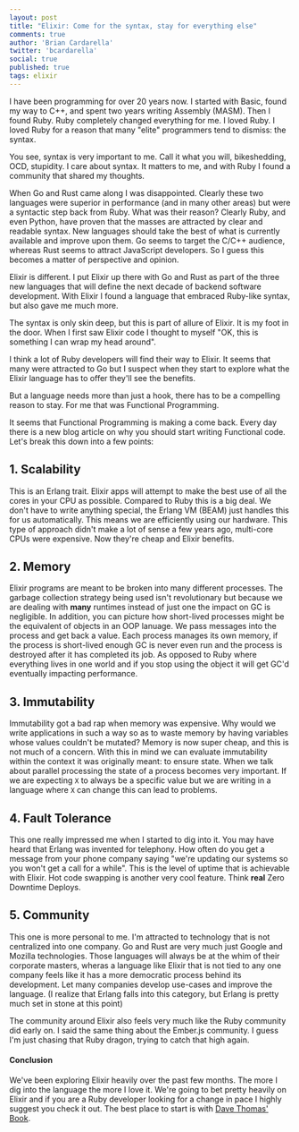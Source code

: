 ```yaml
---
layout: post
title: "Elixir: Come for the syntax, stay for everything else"
comments: true
author: 'Brian Cardarella'
twitter: 'bcardarella'
social: true
published: true
tags: elixir
---
```


I have been programming for over 20 years now. I started with Basic,
found my way to C++, and spent two years writing Assembly (MASM). Then I
found Ruby. Ruby completely changed everything for me. I loved Ruby. I
loved Ruby for a reason that many "elite" programmers tend to dismiss:
the syntax.

You see, syntax is very important to me. Call it what you will,
bikeshedding, OCD, stupidity. I care about syntax. It matters to me, and
with Ruby I found a community that shared my thoughts.

When Go and Rust came along I was disappointed. Clearly these two
languages were superior in performance (and in many other areas) but were a syntactic step back
from Ruby. What was their reason? Clearly Ruby, and even Python, have
proven that the masses are attracted by clear and readable syntax. New
languages should take the best of what is currently available and
improve upon them. Go seems to target the C/C++ audience, whereas Rust
seems to attract JavaScript developers. So I guess this becomes a matter
of perspective and opinion.

Elixir is different. I put Elixir up there with Go and Rust as part of
the three new languages that will define the next decade of backend
software development. With Elixir I found a language that embraced
Ruby-like syntax, but also gave me much more.

The syntax is only skin deep, but this is part of allure of Elixir. It
is my foot in the door. When I first saw Elixir code I thought to myself
"OK, this is something I can wrap my head around".

I think a lot of Ruby developers will find their way to Elixir. It seems
that many were attracted to Go but I suspect when they start to explore
what the Elixir language has to offer they'll see the benefits.

But a language needs more than just a hook, there has to be a compelling
reason to stay. For me that was Functional Programming.

It seems that Functional Programming is making a come back. Every day
there is a new blog article on why you should start writing Functional
code. Let's break this down into a few points:

## 1. Scalability

This is an Erlang trait. Elixir apps will attempt to make the best use
of all the cores in your CPU as possible. Compared to Ruby this is a big
deal. We don't have to write anything special, the Erlang VM (BEAM) just
handles this for us automatically. This means we are efficiently using
our hardware. This type of approach didn't make a lot of sense a few
years ago, multi-core CPUs were expensive. Now they're cheap and Elixir
benefits.

## 2. Memory

Elixir programs are meant to be broken into many different processes.
The garbage collection strategy being used isn't revolutionary but
because we are dealing with **many** runtimes instead of just one the
impact on GC is negligible. In addition, you can picture how short-lived
processes might be the equivalent of objects in an OOP lanuage. We pass
messages into the process and get back a value. Each process manages its
own memory, if the process is short-lived enough GC is never even run
and the process is destroyed after it has completed its job. As opposed
to Ruby where everything lives in one world and if you stop using the
object it will get GC'd eventually impacting performance.

## 3. Immutability

Immutability got a bad rap when memory was expensive. Why would we write
applications in such a way so as to waste memory by having variables
whose values couldn't be mutated? Memory is now super cheap, and this is
not much of a concern. With this in mind we can evaluate immutability
within the context it was originally meant: to ensure state. When we
talk about parallel processing the state of a process becomes very
important. If we are expecting `X` to always be a specific value but we
are writing in a language where `X` can change this can lead to
problems.

## 4. Fault Tolerance

This one really impressed me when I started to dig into it. You may have
heard that Erlang was invented for telephony. How often do you get a
message from your phone company saying "we're updating our systems so
you won't get a call for a while". This is the level of uptime that is
achievable with Elixir. Hot code swapping is another very cool feature.
Think **real** Zero Downtime Deploys.

## 5. Community

This one is more personal to me. I'm attracted to technology that is not
centralized into one company. Go and Rust are very much just Google and
Mozilla technologies. Those languages will always be at the whim of
their corporate masters, wheras a language like Elixir that is not tied
to any one company feels like it has a more democratic process behind
its development. Let many companies develop use-cases and improve the
language. (I realize that Erlang falls into this category, but Erlang is
pretty much set in stone at this point)

The community around Elixir also feels very much like the Ruby community
did early on. I said the same thing about the Ember.js community. I
guess I'm just chasing that Ruby dragon, trying to catch that high
again.


#### Conclusion

We've been exploring Elixir heavily over the past few months. The more I
dig into the language the more I love it. We're going to bet pretty
heavily on Elixir and if you are a Ruby developer looking for a change
in pace I highly suggest you check it out. The best place to start is
with [Dave Thomas'
Book](https://pragprog.com/book/elixir/programming-elixir).
